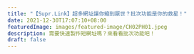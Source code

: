 ```yaml
---
title: "【Supr.Link】超多網址讓你縮到厭世？批次功能是你的救星！"
date: 2021-12-30T17:07:10+08:00
featuredImage: images/featured-image/CH02PH01.jpeg
description: 需要快速製作短網址嗎？來看看批次功能吧！
draft: false
---
```


